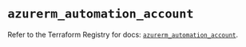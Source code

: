# `azurerm_automation_account`

Refer to the Terraform Registry for docs: [`azurerm_automation_account`](https://registry.terraform.io/providers/hashicorp/azurerm/3.111.0/docs/resources/automation_account).
